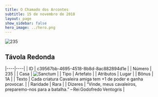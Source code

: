 ```yaml
---
title: O Chamado dos Arcontes
subtitle: 15 de novembro de 2018
layout: page
show_sidebar: false
hero_image: ../hero.png
---
```


![235](https://cdn.keyforgegame.com/media/card_front/pt/341_235_MJMGJPH3545P_pt.png)

## Távola Redonda

|----|----|
| ID | c39567bb-4695-4518-8b8d-8ac882894d1e |
| Número | 235 |
| Casa | ![Sanctum](https://archonarcana.com/images/thumb/c/c7/Sanctum.png/22px-Sanctum.png "Santuário") |
| Tipo | Artefato |
| Atributos | Lugar |
| Bônus | 1A |
| Texto | Cada criatura Cavaleira amiga tem +1 de poder e ganha provocar. |
| Raridade | Rara |
| Dizeres | “Vinde, meus cavaleiros, preparemo-nos  para a batalha.” – Rei Godofredo Ventogris |
